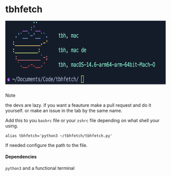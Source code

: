 # tbhfetch
<img height="200" src="https://raw.githubusercontent.com/rhhen122/tbhfetch/refs/heads/main/tbhfetchimage.png">

###
> [!NOTE]
> the devs are lazy. if you want a feauture make a pull request and do it yourself. or make an issue in the tab by the same name.

Add this to you `bashrc` file or your `zshrc` file depending on what shell your using.
```
alias tbhfetch='python3 ~/tbhfetch/tbhfetch.py'
```
If needed configure the path to the file.

#### Dependencies
`python3` and a functional terminal